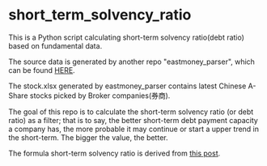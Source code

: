 # short_term_solvency_ratio
This is a Python script calculating short-term solvency ratio(debt ratio) based on fundamental data.

The source data is generated by another repo "eastmoney_parser", which can be found <a href="https://github.com/qingxuantang/eastmoney_parser">HERE</a>.

The stock.xlsx generated by eastmoney_parser contains latest Chinese A-Share stocks picked by Broker companies(券商).

The goal of this repo is to calculate the short-term solvency ratio (or debt ratio) as a filter; that is to say, the better short-term debt payment capacity a company has, the more probable it may continue or start a upper trend in the short-term. The bigger the value, the better.

The formula short-term solvency ratio is derived from <a href="https://bbs.quantclass.cn/thread/2848">this post</a>. 
